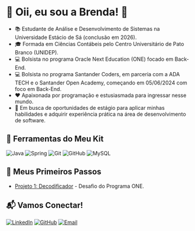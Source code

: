 # 🌟 Oii, eu sou a Brenda! 🌟

- 📚 Estudante de Análise e Desenvolvimento de Sistemas na Universidade Estácio de Sá (conclusão em 2026).
- 🎓 Formada em Ciências Contábeis pelo Centro Universitário de Pato Branco (UNIDEP).
- 💻 Bolsista no programa Oracle Next Education (ONE) focado em Back-End.
- 💻 Bolsista no programa Santander Coders, em parceria com a ADA TECH e o Santander Open Academy, começando em 05/06/2024 com foco em Back-End.
- ❤️ Apaixonada por programação e estusiasmada para ingressar nesse mundo.
- 🌱 Em busca de oportunidades de estágio para aplicar minhas habilidades e adquirir experiência prática na área de desenvolvimento de software.

## 🔧 Ferramentas do Meu Kit
![Java](https://img.shields.io/badge/Java-ED8B00?style=for-the-badge&logo=java&logoColor=white)
![Spring](https://img.shields.io/badge/Spring-6DB33F?style=for-the-badge&logo=spring&logoColor=white)
![Git](https://img.shields.io/badge/Git-F05032?style=for-the-badge&logo=git&logoColor=white)
![GitHub](https://img.shields.io/badge/GitHub-100000?style=for-the-badge&logo=github&logoColor=white)
![MySQL](https://img.shields.io/badge/MySQL-00000F?style=for-the-badge&logo=mysql&logoColor=white)

## 🚀 Meus Primeiros Passos
- [Projeto 1: Decodificador](https://github.com/Brnddpaula/decodificador) - Desafio do Programa ONE.

## 📬 Vamos Conectar!
[![LinkedIn](https://img.shields.io/badge/LinkedIn-0A66C2?style=for-the-badge&logo=linkedin&logoColor=white)](https://www.linkedin.com/in/brnd-d-paula/)
[![GitHub](https://img.shields.io/badge/GitHub-100000?style=for-the-badge&logo=github&logoColor=white)](https://github.com/Brnddpaula)
[![Email](https://img.shields.io/badge/Email-D14836?style=for-the-badge&logo=gmail&logoColor=white)](mailto:brnd.dpaula@gmail.com)
